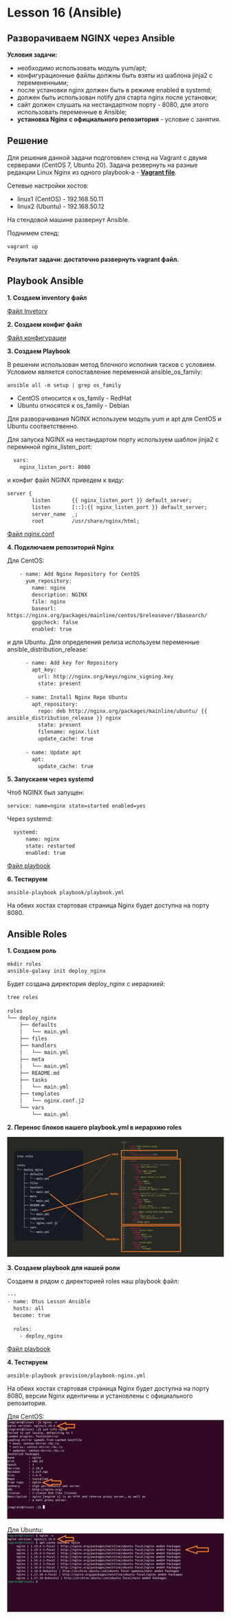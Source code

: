 # Lesson 16 (Ansible)

## Разворачиваем NGINX через Ansible

**Условия задачи:**
* необходимо использовать модуль yum/apt;
* конфигурационные файлы должны быть взяты из шаблона jinja2 с перемененными;
* после установки nginx должен быть в режиме enabled в systemd;
* должен быть использован notify для старта nginx после установки;
* сайт должен слушать на нестандартном порту - 8080, для этого использовать переменные в Ansible;
* **установка Nginx с официального репозитория** - условие с занятия.

## Решение

Для решения данной задачи подготовлен стенд на Vagrant с двумя серверами (CentOS 7, Ubuntu 20). Задача резвернуть на разные редакции Linux Nginx из одного playbook-а - **[Vagrant file](vagrantfile)**.

Сетевые настройки хостов:
* linux1 (CentOS) - 192.168.50.11
* linux2 (Ubuntu) - 192.168.50.12

На стендовой машине развернут Ansible.

Поднимем стенд:

```
vagrant up
```

**Результат задачи: достаточно развернуть vagrant файл.**


## Playbook Ansible

**1. Создаем inventory файл**

[Файл Invetory](playbook/invent)

**2. Создаем конфиг файл**

[Файл конфигурации](playbook/ansible.cfg)

**3. Создаем Playbook**

В решении использован метод блочного исполния тасков с условием. Условием является сопоставление переменной аnsible_os_family:

```
ansible all -m setup | grep os_family
```
* CentOS относится к os_family - RedHat
* Ubuntu относятся к os_family - Debian

Для разворачивания NGINX используем модуль yum и apt для CentOS и Ubuntu соответственно.

Для запуска NGINX на нестандартом порту используем шаблон jinja2 с перемнной nginx_listen_port:

```
  vars:
    nginx_listen_port: 8080
```
и конфиг файл NGINX приведем к виду:

```
server {
        listen       {{ nginx_listen_port }} default_server;
        listen       [::]:{{ nginx_listen_port }} default_server;
        server_name  _;
        root         /usr/share/nginx/html;
```

[Файл nginx.conf](playbook/nginx.conf.j2)


**4. Подключаем репозиторий Nginx**

Для CentOS:
```
    - name: Add Nginx Repository for CentOS
      yum_repository:
        name: nginx
        description: NGINX
        file: nginx
        baseurl: https://nginx.org/packages/mainline/centos/$releasever/$basearch/
        gpgcheck: false
        enabled: true
```
и для Ubuntu. Для определения релиза используем переменные ansible_distribution_release:

```
      - name: Add key for Repository
        apt_key:
          url: http://nginx.org/keys/nginx_signing.key
          state: present

      - name: Install Nginx Repo Ubuntu
        apt_repository:
          repo: deb http://nginx.org/packages/mainline/ubuntu/ {{ ansible_distribution_release }} nginx
          state: present
          filename: nginx.list
          update_cache: true
      
      - name: Update apt 
        apt:
          update_cache: true 

```

**5. Запускаем через systemd**

Чтоб NGINX был запущен:

```
service: name=nginx state=started enabled=yes
```

Через systemd:

```
  systemd:
      name: nginx
      state: restarted
      enabled: true
```

[Файл playbook](playbook/playbook.yml)

**6. Тестируем**

```
ansible-playbook playbook/playbook.yml
```

На обеих хостах стартовая страница Nginx будет доступна на порту 8080.

## Ansible Roles

**1. Создаем роль**

```
mkdir roles
ansible-galaxy init deploy_nginx
```

Будет создана директория deploy_nginx с иерархией:

```
tree roles

roles
└── deploy_nginx
    ├── defaults
    │   └── main.yml
    ├── files
    ├── handlers
    │   └── main.yml
    ├── meta
    │   └── main.yml
    ├── README.md
    ├── tasks
    │   └── main.yml
    ├── templates
    │   └── nginx.conf.j2
    └── vars
        └── main.yml

```

**2. Перенос блоков нашего playbook.yml в иерархию roles**

![Image Roles](images/1.jpg)

**3. Создаем playbook для нашей роли**


Создаем в рядом с директорией roles наш playbook файл:

```
---
- name: Otus Lesson Ansible
  hosts: all
  become: true

  roles: 
    - deploy_nginx
```
[Файл playbook](provision/playbook-nginx.yml)

**4. Тестируем**

```
ansible-playbook provision/playbook-nginx.yml
``` 
На обеих хостах стартовая страница Nginx будет доступна на порту 8080, версии Nginx идентичны и установлены с официального репозитория. 

Для CentOS:
![Image Centos](images/2.jpg)

Для Ubuntu:
![Image Ubuntu](images/3.jpg)
